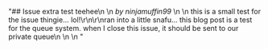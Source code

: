 "## Issue extra test teehee\n    \n    *by ninjamuffin99* \n    \n    this is a small test for the issue thingie... lol!\r\n\r\nran into a little snafu... this blog post is a test for the queue system. when I close this issue, it should be sent to our private queue\n    \n    \n    "
